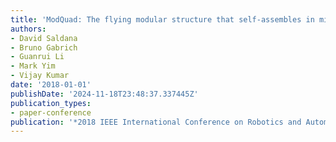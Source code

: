 ```yaml
---
title: 'ModQuad: The flying modular structure that self-assembles in midair'
authors:
- David Saldana
- Bruno Gabrich
- Guanrui Li
- Mark Yim
- Vijay Kumar
date: '2018-01-01'
publishDate: '2024-11-18T23:48:37.337445Z'
publication_types:
- paper-conference
publication: '*2018 IEEE International Conference on Robotics and Automation (ICRA)*'
---
```

